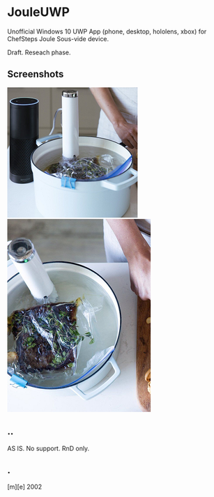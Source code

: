 # JouleUWP

Unofficial Windows 10 UWP App (phone, desktop, hololens, xbox) for ChefSteps Joule Sous-vide device.

Draft. Reseach phase.

## Screenshots
![image 1](Images/shot1.png)
![image 2](Images/shot2.png)

## ..

AS IS. No support. RnD only.

## .

[m][e] 2002 